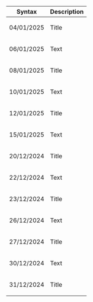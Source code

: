 | Syntax | Description |
| --- | ----------- |
| <p>04/01/2025</p> | Title |
| <p>06/01/2025</p> | Text |
| <p>08/01/2025</p> | Title |
| <p>10/01/2025</p> | Text |
| <p>12/01/2025</p> | Title |
| <p>15/01/2025</p> | Text |
| <p>20/12/2024</p> | Title |
| <p>22/12/2024</p> | Text |
| <p>23/12/2024</p> | Title |
| <p>26/12/2024</p> | Text |
| <p>27/12/2024</p> | Title |
| <p>30/12/2024</p> | Text |
| <p>31/12/2024</p> | Title |
